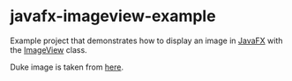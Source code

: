 javafx-imageview-example
========================

Example project that demonstrates how to display an image in
[JavaFX](https://openjfx.io/) with the [ImageView](https://openjfx.io/javadoc/20/javafx.graphics/javafx/scene/image/ImageView.html) class.

Duke image is taken from [here](https://wiki.openjdk.java.net/display/duke).
